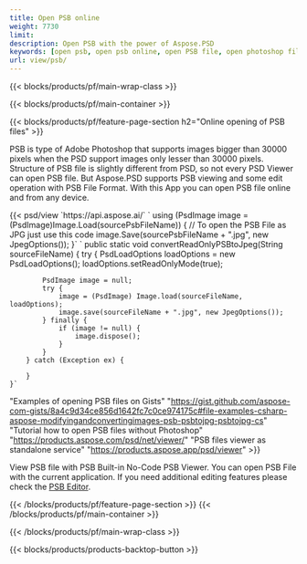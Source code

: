 ```yaml
---
title: Open PSB online
weight: 7730
limit: 
description: Open PSB with the power of Aspose.PSD
keywords: [open psb, open psb online, open PSB file, open photoshop file, preview psb]
url: view/psb/
---
```


{{< blocks/products/pf/main-wrap-class >}}

{{< blocks/products/pf/main-container >}}

{{< blocks/products/pf/feature-page-section h2="Online opening of PSB files" >}}
<p>PSB is type of Adobe Photoshop that supports images bigger than 30000 pixels when the PSD support images only lesser than 30000 pixels. Structure of PSB file is slightly different from PSD, so not every PSD Viewer can open PSB file. But Aspose.PSD supports PSB viewing and some edit operation with PSB File Format. With this App you can open PSB file online and from any device.</p>
{{< psd/view `https://api.aspose.ai/` 
`    using (PsdImage image = (PsdImage)Image.Load(sourcePsbFileName))
    {
	    // To open the PSB File as JPG just use this code
        image.Save(sourcePsbFileName + ".jpg",  new JpegOptions());
    }`  `    public static void convertReadOnlyPSBtoJpeg(String sourceFileName) {
        try {
            PsdLoadOptions loadOptions = new PsdLoadOptions();
            loadOptions.setReadOnlyMode(true);
            
            PsdImage image = null;
            try {
                image = (PsdImage) Image.load(sourceFileName, loadOptions);
                image.save(sourceFileName + ".jpg", new JpegOptions());
            } finally {
                if (image != null) {
                    image.dispose();
                }
            }
        } catch (Exception ex) {

        }
    }` 
"Examples of opening PSB files on Gists" "https://gist.github.com/aspose-com-gists/8a4c9d34ce856d1642fc7c0ce974175c#file-examples-csharp-aspose-modifyingandconvertingimages-psb-psbtojpg-psbtojpg-cs" 
"Tutorial how to open PSB files without Photoshop" "https://products.aspose.com/psd/net/viewer/" 
"PSB files viewer as standalone service" "https://products.aspose.app/psd/viewer" >}}
<p>View PSB file with PSB Built-in No-Code PSB Viewer. You can open PSB File with the current application. If you need additional editing features please check the <a href="https://products.aspose.app/psd/template-editor">PSB Editor</a>.</p>
{{< /blocks/products/pf/feature-page-section >}}
{{< /blocks/products/pf/main-container >}}


{{< /blocks/products/pf/main-wrap-class >}}

{{< blocks/products/products-backtop-button >}}

